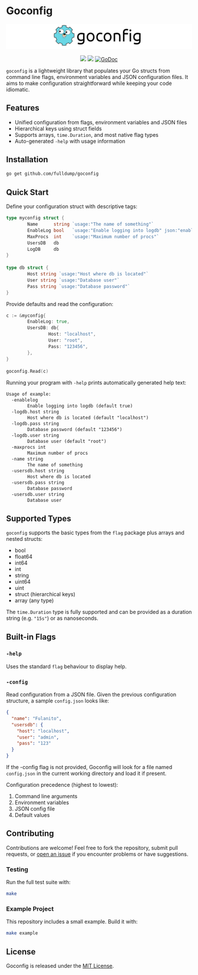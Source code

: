 # Goconfig

![Logo](logo.png)

<p align="center">
<a href="https://app.travis-ci.com/github/fulldump/goconfig"><img src="https://app.travis-ci.com/fulldump/goconfig.svg?branch=master"></a>
<a href="https://goreportcard.com/report/github.com/fulldump/goconfig"><img src="https://goreportcard.com/badge/github.com/fulldump/goconfig"></a>
<a href="https://godoc.org/github.com/fulldump/goconfig"><img src="https://godoc.org/github.com/fulldump/goconfig?status.svg" alt="GoDoc"></a>
</p>


`goconfig` is a lightweight library that populates your Go structs from command
line flags, environment variables and JSON configuration files. It aims to make
configuration straightforward while keeping your code idiomatic.

## Features

- Unified configuration from flags, environment variables and JSON files
- Hierarchical keys using struct fields
- Supports arrays, `time.Duration`, and most native flag types
- Auto-generated `-help` with usage information

## Installation

```bash
go get github.com/fulldump/goconfig
```

## Quick Start

Define your configuration struct with descriptive tags:

```go
type myconfig struct {
        Name      string `usage:"The name of something"`
        EnableLog bool   `usage:"Enable logging into logdb" json:"enable_log"`
        MaxProcs  int    `usage:"Maximum number of procs"`
        UsersDB   db
        LogDB     db
}

type db struct {
        Host string `usage:"Host where db is located"`
        User string `usage:"Database user"`
        Pass string `usage:"Database password"`
}
```

Provide defaults and read the configuration:

```go
c := &myconfig{
        EnableLog: true,
        UsersDB: db{
                Host: "localhost",
                User: "root",
                Pass: "123456",
        },
}

goconfig.Read(c)
```

Running your program with `-help` prints automatically generated help text:

```
Usage of example:
  -enablelog
        Enable logging into logdb (default true)
  -logdb.host string
        Host where db is located (default "localhost")
  -logdb.pass string
        Database password (default "123456")
  -logdb.user string
        Database user (default "root")
  -maxprocs int
        Maximum number of procs
  -name string
        The name of something
  -usersdb.host string
        Host where db is located
  -usersdb.pass string
        Database password
  -usersdb.user string
        Database user
```

## Supported Types

`goconfig` supports the basic types from the `flag` package plus arrays and
nested structs:

- bool
- float64
- int64
- int
- string
- uint64
- uint
- struct (hierarchical keys)
- array (any type)

The `time.Duration` type is fully supported and can be provided as a
duration string (e.g. `"15s"`) or as nanoseconds.

## Built-in Flags

### `-help`

Uses the standard `flag` behaviour to display help.

### `-config`

Read configuration from a JSON file. Given the previous configuration structure,
a sample `config.json` looks like:

```json
{
  "name": "Fulanito",
  "usersdb": {
    "host": "localhost",
    "user": "admin",
    "pass": "123"
  }
}
```

If the -config flag is not provided, Goconfig will look for a file named
`config.json` in the current working directory and load it if present.

Configuration precedence (highest to lowest):
1. Command line arguments
2. Environment variables
3. JSON config file
4. Default values

## Contributing

Contributions are welcome! Feel free to fork the repository, submit pull
requests, or [open an issue](https://github.com/fulldump/goconfig/issues) if you
encounter problems or have suggestions.

### Testing

Run the full test suite with:

```bash
make
```

### Example Project

This repository includes a small example. Build it with:

```bash
make example
```

## License

Goconfig is released under the [MIT License](LICENSE).